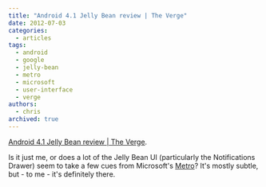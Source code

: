 ```yaml
---
title: "Android 4.1 Jelly Bean review | The Verge"
date: 2012-07-03
categories:
  - articles
tags:
  - android
  - google
  - jelly-bean
  - metro
  - microsoft
  - user-interface
  - verge
authors:
  - chris
archived: true
---
```


[Android 4.1 Jelly Bean review | The Verge](http://www.theverge.com/2012/7/3/3134347/android-4-1-jelly-bean-review#notifications).

Is it just me, or does a lot of the Jelly Bean UI (particularly the Notifications Drawer) seem to take a few cues from Microsoft's [Metro](http://en.wikipedia.org/wiki/Metro_%28design_language%29 "Metro (design language)")? It's mostly subtle, but - to me - it's definitely there.

